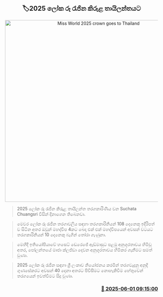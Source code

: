 <p align='center'><b><h2 align='center' title='Miss World 2025 crown goes to Thailand'>🏷2025 ලෝක රූ රැජින කිරුළ තායිලන්තයට</h2></b></p>
<p align='center'><img src='https://helakuru.sgp1.cdn.digitaloceanspaces.com/esana/images/lib/miss-worlds-i.jpg' width='600' alt='Miss World 2025 crown goes to Thailand'></p>

> 2025 ලෝක රූ රැජින කිරුළ තායිලන්ත තරගකාරිණිය වන Suchata Chuangsri විසින් දිනාගෙන තිබෙනවා.

> මෙවර ලෝක රූ රැජින තරගාවලිය සඳහා තරගකාරිනියන් 108 දෙනෙකු ඉදිරිපත් ව සිටින අතර ඔවුන් මහද්වීප 4කට බෙදා එක් එක් මහද්වීපයෙන් අවසන් වටයට තරගකාරිනියන් 10 දෙනෙකු බැගින් තෝරා ගැණුනා.

> මෙහිදී ඉතියෝපියාවේ හසෙට් ඩෙරෙජේ ඇඩ්මාසුට පළමු අනුශූරතාවය හිමිවූ අතර, පෝලන්තයේ මාජා ක්ලජ්ඩා දෙවන අනුශූරතාවය හිමිකර ගැනීමට සමත් වුණා.

> 2025 ලෝක රූ රැජින සඳහා ශ්‍රී ලංකාව නියෝජනය කරමින් තරගවැදුනු අනුදි ගුණසේකරට අවසන් 40 දෙනා අතරට පිවිසීමට නොහැකිවීම හේතුවෙන් තරගයෙන් ඉවත්වීමට සිදු වුණා.



<h3 align='right'><a href='https://www.helakuru.lk/esana/p/110601/'>📅 2025-06-01 09:15:00</a></h3>
